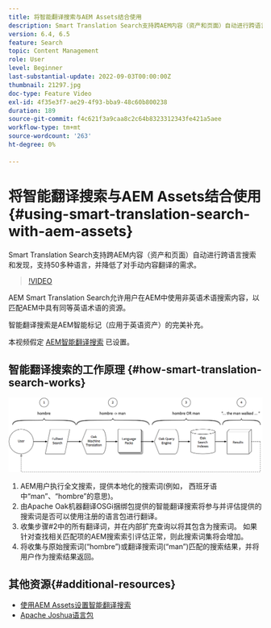 ```yaml
---
title: 将智能翻译搜索与AEM Assets结合使用
description: Smart Translation Search支持跨AEM内容（资产和页面）自动进行跨语言搜索和发现，支持50多种语言，并降低了对手动内容翻译的需求。
version: 6.4, 6.5
feature: Search
topic: Content Management
role: User
level: Beginner
last-substantial-update: 2022-09-03T00:00:00Z
thumbnail: 21297.jpg
doc-type: Feature Video
exl-id: 4f35e3f7-ae29-4f93-bba9-48c60b800238
duration: 189
source-git-commit: f4c621f3a9caa8c2c64b8323312343fe421a5aee
workflow-type: tm+mt
source-wordcount: '263'
ht-degree: 0%

---
```


# 将智能翻译搜索与AEM Assets结合使用{#using-smart-translation-search-with-aem-assets}

Smart Translation Search支持跨AEM内容（资产和页面）自动进行跨语言搜索和发现，支持50多种语言，并降低了对手动内容翻译的需求。

>[!VIDEO](https://video.tv.adobe.com/v/21297?quality=12&learn=on)

AEM Smart Translation Search允许用户在AEM中使用非英语术语搜索内容，以匹配AEM中具有同等英语术语的资源。

智能翻译搜索是AEM智能标记（应用于英语资产）的完美补充。

本视频假定 [AEM智能翻译搜索](smart-translation-search-technical-video-setup.md) 已设置。

## 智能翻译搜索的工作原理 {#how-smart-translation-search-works}

![智能翻译搜索流程图](assets/smart-translation-search-flow.png)

1. AEM用户执行全文搜索，提供本地化的搜索词(例如， 西班牙语中“man”、“hombre”的意思)。
2. 由Apache Oak机器翻译OSGi捆绑包提供的智能翻译搜索将参与并评估提供的搜索词是否可以使用注册的语言包进行翻译。
3. 收集步骤#2中的所有翻译词，并在内部扩充查询以将其包含为搜索词。 如果针对查找相关匹配项的AEM搜索索引评估正常，则此搜索词集将会增加。
4. 将收集与原始搜索词(“hombre”)或翻译搜索词(“man”)匹配的搜索结果，并将用户作为搜索结果返回。

## 其他资源{#additional-resources}

* [使用AEM Assets设置智能翻译搜索](smart-translation-search-technical-video-setup.md)
* [Apache Joshua语言包](https://cwiki.apache.org/confluence/display/JOSHUA/Language+Packs)
